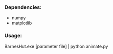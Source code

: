 ### Dependencies:
- numpy
- matplotlib

### Usage:
BarnesHut.exe [parameter file] | python animate.py
